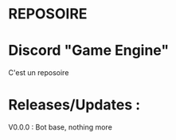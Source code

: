 # REPOSOIRE

# Discord "Game Engine"
C'est un reposoire

# Releases/Updates :
V0.0.0 :
Bot base, nothing more
